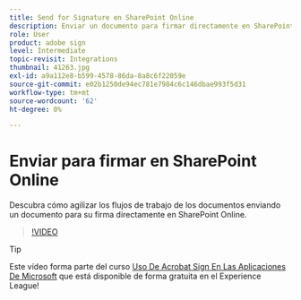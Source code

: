 ```yaml
---
title: Send for Signature en SharePoint Online
description: Enviar un documento para firmar directamente en SharePoint Online
role: User
product: adobe sign
level: Intermediate
topic-revisit: Integrations
thumbnail: 41263.jpg
exl-id: a9a112e8-b599-4578-86da-8a8c6f22059e
source-git-commit: e02b1250de94ec781e7984c6c146dbae993f5d31
workflow-type: tm+mt
source-wordcount: '62'
ht-degree: 0%

---
```


# Enviar para firmar en SharePoint Online

Descubra cómo agilizar los flujos de trabajo de los documentos enviando un documento para su firma directamente en SharePoint Online.

>[!VIDEO](https://video.tv.adobe.com/v/41263?hidetitle=true)

>[!TIP]
>
>Este vídeo forma parte del curso [Uso De Acrobat Sign En Las Aplicaciones De Microsoft](https://experienceleague.adobe.com/?recommended=Sign-U-1-2020.2) que está disponible de forma gratuita en el Experience League!
